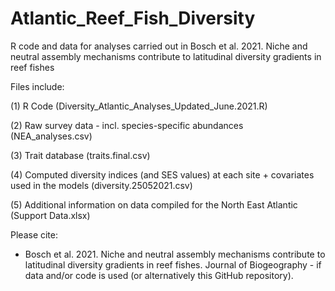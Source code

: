 # Atlantic_Reef_Fish_Diversity

R code and data for analyses carried out in Bosch et al. 2021. Niche and neutral assembly mechanisms contribute to latitudinal diversity gradients in reef fishes

Files include:

(1) R Code (Diversity_Atlantic_Analyses_Updated_June.2021.R)

(2) Raw survey data - incl. species-specific abundances (NEA_analyses.csv)

(3) Trait database (traits.final.csv)

(4) Computed diversity indices (and SES values) at each site + covariates used in the models (diversity.25052021.csv)

(5) Additional information on data compiled for the North East Atlantic (Support Data.xlsx)

Please cite:

- Bosch et al. 2021. Niche and neutral assembly mechanisms contribute to latitudinal diversity gradients in reef fishes. Journal of Biogeography -  if data and/or code is used (or alternatively this GitHub repository).
